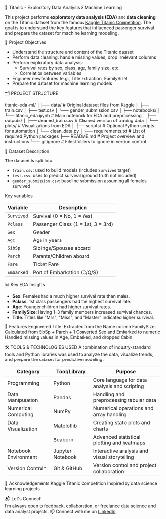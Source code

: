 🚢 Titanic - Exploratory Data Analysis & Machine Learning

This project performs **exploratory data analysis (EDA)** and **data cleaning** on the Titanic dataset from the famous [Kaggle Titanic Competition](https://www.kaggle.com/competitions/titanic). The goal is to understand the key features that influenced passenger survival and prepare the dataset for machine learning modeling.

 📌 Project Objectives

- Understand the structure and content of the Titanic dataset
- Perform data cleaning: handle missing values, drop irrelevant columns
- Perform exploratory data analysis:
  - Survival rates by sex, class, age, family size, etc.
  - Correlation between variables
- Engineer new features (e.g., Title extraction, FamilySize)
- Prepare the dataset for machine learning models


🗂️ PROJECT STRUCTURE

titanic-eda-ml/
│
├── data/ # Original dataset files from Kaggle
│ ├── train.csv
│ ├── test.csv
│ └── gender_submission.csv
│
├── notebooks/
│ └── titanic_eda.ipynb # Main notebook for EDA and preprocessing
│
├── outputs/
│ ├── cleaned_train.csv # Cleaned version of training data
│ └── plots/ # Visualizations from EDA
│
├── scripts/ # Optional Python scripts for automation
│ └── clean_data.py
│
├── requirements.txt # List of required Python packages
├── README.md # Project overview and instructions
└── .gitignore # Files/folders to ignore in version control


🧪 Dataset Description

The dataset is split into:

- `train.csv`: used to build models (includes `Survived` target)
- `test.csv`: used to predict survival (ground truth not included)
- `gender_submission.csv`: baseline submission assuming all females survived

Key variables

| Variable    | Description                           |
|-------------|---------------------------------------|
| `Survived`  | Survival (0 = No, 1 = Yes)            |
| `Pclass`    | Passenger Class (1 = 1st, 3 = 3rd)    |
| `Sex`       | Gender                                |
| `Age`       | Age in years                          |
| `SibSp`     | Siblings/Spouses aboard               |
| `Parch`     | Parents/Children aboard               |
| `Fare`      | Ticket Fare                           |
| `Embarked`  | Port of Embarkation (C/Q/S)           |

📊 Key EDA Insights

- **Sex**: Females had a much higher survival rate than males.
- **Pclass**: 1st class passengers had the highest survival rate.
- **Age**: Younger children had higher survival rates.
- **FamilySize**: Having 1–3 family members increased survival chances.
- **Title**: Titles like "Mrs", "Miss", and "Master" indicated higher survival.

🧹 Features Engineered
Title: Extracted from the Name column
FamilySize: Calculated from SibSp + Parch + 1
Converted Sex and Embarked to numeric
Handled missing values in Age, Embarked, and dropped Cabin

🛠️ TOOLS & TECHNOLOGIES USED
A combination of industry-standard tools and Python libraries was used to analyze the data, visualize trends, and prepare the dataset for predictive modeling.


| Category              | Tool/Library         | Purpose                                         |
|-----------------------|----------------------|-------------------------------------------------|
| Programming           | Python               | Core language for data analysis and scripting   |
| Data Manipulation     | Pandas               | Handling and preprocessing tabular data         |
| Numerical Computing   | NumPy                | Numerical operations and array handling         |
| Data Visualization    | Matplotlib           | Creating static plots and charts                |
|                       | Seaborn              | Advanced statistical plotting and heatmaps      |
| Notebook Environment  | Jupyter Notebook     | Interactive analysis and visual storytelling    |
| Version Control*      | Git & GitHub         | Version control and project collaboration       |

📎 Acknowledgements
Kaggle Titanic Competition
Inspired by data science learning projects


📬 Let's Connect!  
I’m always open to feedback, collaboration, or freelance data science and data analyst projects.
📫 Connect with me on [LinkedIn](www.linkedin.com/in/rudrappakattimani)  
